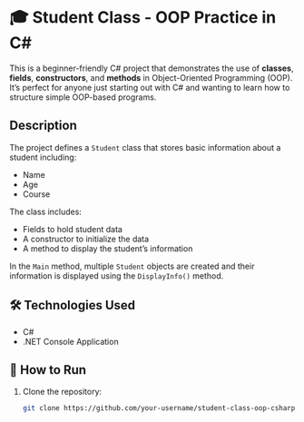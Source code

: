 # 🎓 Student Class - OOP Practice in C#

This is a beginner-friendly C# project that demonstrates the use of **classes**, **fields**, **constructors**, and **methods** in Object-Oriented Programming (OOP). It’s perfect for anyone just starting out with C# and wanting to learn how to structure simple OOP-based programs.

## Description

The project defines a `Student` class that stores basic information about a student including:
- Name
- Age
- Course

The class includes:
- Fields to hold student data
- A constructor to initialize the data
- A method to display the student’s information

In the `Main` method, multiple `Student` objects are created and their information is displayed using the `DisplayInfo()` method.

## 🛠️ Technologies Used

- C#
- .NET Console Application

## 🚀 How to Run

1. Clone the repository:
   ```bash
   git clone https://github.com/your-username/student-class-oop-csharp.git
